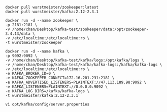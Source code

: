 
`docker pull wurstmeister/zookeeper:latest`  
`docker pull wurstmeister/kafka:2.12-2.3.1`  



```
docker run -d --name zookeeper \
-p 2181:2181 \
-v /home/chan/Desktop/kafka-test/zookeeper/data:/opt/zookeeper-3.4.13/data \
-v /etc/localtime:/etc/localtime:ro \
-t wurstmeister/zookeeper
```  


```
docker run -d --name kafka \
-p 9092:9092 \
-v /home/chan/Desktop/kafka-test/kafka/logs:/opt/kafka/logs \
-v /home/chan/Desktop/kafka-test/kafka/kafka-logs:/kafka/kafka-logs \
-v /etc/localtime:/etc/localtime:ro \
-e KAFKA_BROKER_ID=0 \
-e KAFKA_ZOOKEEPER_CONNECT=172.16.201.231:2181 \
-e KAFKA_ADVERTISED_LISTENERS=PLAINTEXT://47.113.189.98:9092 \
-e KAFKA_LISTENERS=PLAINTEXT://0.0.0.0:9092 \
-e KAFKA_LOG_DIRS=/kafka/kafka-logs \
-t wurstmeister/kafka:2.12-2.3.1`  
```

`vi opt/kafka/config/server.properties`  
